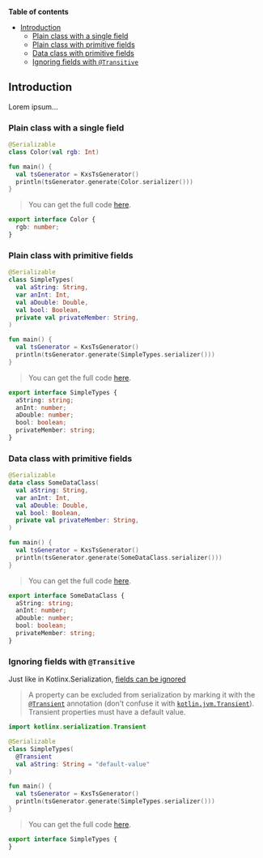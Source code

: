 <!--- TEST_NAME BasicClassesTest -->

**Table of contents**

<!--- TOC -->

* [Introduction](#introduction)
  * [Plain class with a single field](#plain-class-with-a-single-field)
  * [Plain class with primitive fields](#plain-class-with-primitive-fields)
  * [Data class with primitive fields](#data-class-with-primitive-fields)
  * [Ignoring fields with `@Transitive`](#ignoring-fields-with-@transitive)

<!--- END -->

## Introduction

Lorem ipsum...

### Plain class with a single field

<!--- INCLUDE .*\.kt
import kotlinx.serialization.*
import dev.adamko.kxstsgen.*
-->

```kotlin
@Serializable
class Color(val rgb: Int)

fun main() {
  val tsGenerator = KxsTsGenerator()
  println(tsGenerator.generate(Color.serializer()))
}
```

> You can get the full code [here](./code/example/example-plain-class-single-field-01.kt).

```typescript
export interface Color {
  rgb: number;
}
```

<!--- TEST -->

### Plain class with primitive fields

```kotlin
@Serializable
class SimpleTypes(
  val aString: String,
  var anInt: Int,
  val aDouble: Double,
  val bool: Boolean,
  private val privateMember: String,
)

fun main() {
  val tsGenerator = KxsTsGenerator()
  println(tsGenerator.generate(SimpleTypes.serializer()))
}
```

> You can get the full code [here](./code/example/example-plain-class-primitive-fields-01.kt).

```typescript
export interface SimpleTypes {
  aString: string;
  anInt: number;
  aDouble: number;
  bool: boolean;
  privateMember: string;
}
```

<!--- TEST -->

### Data class with primitive fields

```kotlin
@Serializable
data class SomeDataClass(
  val aString: String,
  var anInt: Int,
  val aDouble: Double,
  val bool: Boolean,
  private val privateMember: String,
)

fun main() {
  val tsGenerator = KxsTsGenerator()
  println(tsGenerator.generate(SomeDataClass.serializer()))
}
```

> You can get the full code [here](./code/example/example-plain-data-class-01.kt).

```typescript
export interface SomeDataClass {
  aString: string;
  anInt: number;
  aDouble: number;
  bool: boolean;
  privateMember: string;
}
```

<!--- TEST -->

### Ignoring fields with `@Transitive`

Just like in Kotlinx.Serialization,
[fields can be ignored](https://github.com/Kotlin/kotlinx.serialization/blob/master/docs/basic-serialization.md#transient-properties)

> A property can be excluded from serialization by marking it with the
> [`@Transient`](https://kotlin.github.io/kotlinx.serialization/kotlinx-serialization-core/kotlinx.serialization/-transient/index.html)
> annotation
> (don't confuse it with
> [`kotlin.jvm.Transient`](https://kotlinlang.org/api/latest/jvm/stdlib/kotlin.jvm/-transient/)).
> Transient properties must have a default value.

```kotlin
import kotlinx.serialization.Transient

@Serializable
class SimpleTypes(
  @Transient
  val aString: String = "default-value"
)

fun main() {
  val tsGenerator = KxsTsGenerator()
  println(tsGenerator.generate(SimpleTypes.serializer()))
}
```

> You can get the full code [here](./code/example/example-plain-class-primitive-fields-02.kt).

```typescript
export interface SimpleTypes {
}
```

<!--- TEST -->
